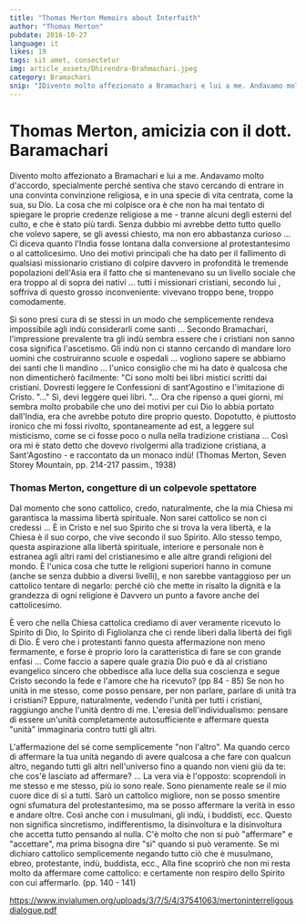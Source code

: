 ```yaml
---
title: "Thomas Merton Memoirs about Interfaith"
author: "Thomas Merton"
pubdate: 2016-10-27
language: it
likes: 19
tags: sit amet, consectetur
img: article_assets/Dhirendra-Brahmachari.jpeg
category: Bramachari
snip: "IDivento molto affezionato a Bramachari e lui a me. Andavamo molto d'accordo, specialmente perché sentiva che stavo cercando di entrare in una convinta convinzione religiosa, e in una specie di vita centrata, come la sua, su Dio."
---
```


# Thomas Merton, amicizia con il dott. Baramachari

Divento molto affezionato a Bramachari e lui a me. Andavamo molto d'accordo, specialmente perché sentiva che stavo cercando di entrare in una convinta convinzione religiosa, e in una specie di vita centrata, come la sua, su Dio. La cosa che mi colpisce ora è che non ha mai tentato di spiegare le proprie credenze religiose a me - tranne alcuni degli esterni del culto, e che è stato più tardi. Senza dubbio mi avrebbe detto tutto quello che volevo sapere, se gli avessi chiesto, ma non ero abbastanza curioso ... Ci diceva quanto l'India fosse lontana dalla conversione al protestantesimo o al cattolicesimo. Uno dei motivi principali che ha dato per il fallimento di qualsiasi missionario cristiano di colpire davvero in profondità le tremende popolazioni dell'Asia era il fatto che si mantenevano su un livello sociale che era troppo al di sopra dei nativi ... tutti i missionari cristiani, secondo lui , soffriva di questo grosso inconveniente: vivevano troppo bene, troppo comodamente.

Si sono presi cura di se stessi in un modo che semplicemente rendeva impossibile agli indù considerarli come santi ... Secondo Bramachari, l'impressione prevalente tra gli indù sembra essere che i cristiani non sanno cosa significa l'ascetismo. Gli indù non ci stanno cercando di mandare loro uomini che costruiranno scuole e ospedali ... vogliono sapere se abbiamo dei santi che li mandino ... l'unico consiglio che mi ha dato è qualcosa che non dimenticherò facilmente: "Ci sono molti bei libri mistici scritti dai cristiani. Dovresti leggere le Confessioni di sant'Agostino e l'imitazione di Cristo. "..." Sì, devi leggere quei libri. "... Ora che ripenso a quei giorni, mi sembra molto probabile che uno dei motivi per cui Dio lo abbia portato dall'India, era che avrebbe potuto dire proprio questo. Dopotutto, è piuttosto ironico che mi fossi rivolto, spontaneamente ad est, a leggere sul misticismo, come se ci fosse poco o nulla nella tradizione cristiana ... Così ora mi è stato detto che dovevo rivolgermi alla tradizione cristiana, a Sant'Agostino - e raccontato da un monaco indù!
(Thomas Merton, Seven Storey Mountain, pp. 214-217 passim., 1938)

### Thomas Merton, congetture di un colpevole spettatore

Dal momento che sono cattolico, credo, naturalmente, che la mia Chiesa mi garantisca la massima libertà spirituale. Non sarei cattolico se non ci credessi ... È in Cristo e nel suo Spirito che si trova la vera libertà, e la Chiesa è il suo corpo, che vive secondo il suo Spirito. Allo stesso tempo, questa aspirazione alla libertà spirituale, interiore e personale non è estranea agli altri rami del cristianesimo e alle altre grandi religioni del mondo. È l'unica cosa che tutte le religioni superiori hanno in comune (anche se senza dubbio a diversi livelli), e non sarebbe vantaggioso per un cattolico tentare di negarlo: perché ciò che mette in risalto la dignità e la grandezza di ogni religione è Davvero un punto a favore anche del cattolicesimo.

È vero che nella Chiesa cattolica crediamo di aver veramente ricevuto lo Spirito di Dio, lo Spirito di Figliolanza che ci rende liberi dalla libertà dei figli di Dio. È vero che i protestanti fanno questa affermazione non meno fermamente, e forse è proprio loro la caratteristica di fare se con grande enfasi ... Come faccio a sapere quale grazia Dio può e dà al cristiano evangelico sincero che obbedisce alla luce della sua coscienza e segue Cristo secondo la fede e l'amore che ha ricevuto? (pp 84 - 85) Se non ho unità in me stesso, come posso pensare, per non parlare, parlare di unità tra i cristiani? Eppure, naturalmente, vedendo l'unità per tutti i cristiani, raggiungo anche l'unità dentro di me. L'eresia dell'individualismo: pensare di essere un'unità completamente autosufficiente e affermare questa "unità" immaginaria contro tutti gli altri.

L'affermazione del sé come semplicemente "non l'altro". Ma quando cerco di affermare la tua unità negando di avere qualcosa a che fare con qualcun altro, negando tutti gli altri nell'universo fino a quando non vieni giù da te: che cos'è lasciato ad affermare? ... La vera via è l'opposto: scoprendoli in me stesso e me stesso, più io sono reale. Sono pienamente reale se il mio cuore dice di sì a tutti. Sarò un cattolico migliore, non se posso smentire ogni sfumatura del protestantesimo, ma se posso affermare la verità in esso e andare oltre. Così anche con i musulmani, gli indù, i buddisti, ecc. Questo non significa sincretismo, indifferentismo, la disinvoltura e la disinvoltura che accetta tutto pensando al nulla. C'è molto che non si può "affermare" e "accettare", ma prima bisogna dire "si" quando si può veramente. Se mi dichiaro cattolico semplicemente negando tutto ciò che è musulmano, ebreo, protestante, indù, buddista, ecc., Alla fine scoprirò che non mi resta molto da affermare come cattolico: e certamente non respiro dello Spirito con cui affermarlo. (pp. 140 - 141)

https://www.invialumen.org/uploads/3/7/5/4/37541063/mertoninterreligousdialogue.pdf
